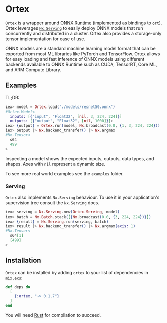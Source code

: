 # Ortex

`Ortex` is a wrapper around [ONNX Runtime](https://onnxruntime.ai/) (implemented as
bindings to [`ort`](https://github.com/pykeio/ort)). Ortex leverages
[`Nx.Serving`](https://hexdocs.pm/nx/Nx.Serving.html) to easily deploy ONNX models
that run concurrently and distributed in a cluster. Ortex also provides a storage-only
tensor implementation for ease of use.

ONNX models are a standard machine learning model format that can be exported from most ML
libraries like PyTorch and TensorFlow. Ortex allows for easy loading and fast inference of
ONNX models using different backends available to ONNX Runtime such as CUDA, TensorRT, Core
ML, and ARM Compute Library.

## Examples

TL;DR:

```elixir
iex> model = Ortex.load("./models/resnet50.onnx")
#Ortex.Model<
  inputs: [{"input", "Float32", [nil, 3, 224, 224]}]
  outputs: [{"output", "Float32", [nil, 1000]}]>
iex> {output} = Ortex.run(model, Nx.broadcast(0.0, {1, 3, 224, 224}))
iex> output |> Nx.backend_transfer() |> Nx.argmax
#Nx.Tensor<
  s64
  499
>
```

Inspecting a model shows the expected inputs, outputs, data types, and shapes. Axes with
`nil` represent a dynamic size.

To see more real world examples see the `examples` folder.

### Serving

`Ortex` also implements `Nx.Serving` behaviour. To use it in your application's
supervision tree consult the `Nx.Serving` docs.

```elixir
iex> serving = Nx.Serving.new(Ortex.Serving, model)
iex> batch = Nx.Batch.stack([{Nx.broadcast(0.0, {3, 224, 224})}])
iex> {result} = Nx.Serving.run(serving, batch)
iex> result |> Nx.backend_transfer() |> Nx.argmax(axis: 1)
#Nx.Tensor<
  s64[1]
  [499]
>
```

## Installation

`Ortex` can be installed by adding `ortex` to your list of dependencies in `mix.exs`:

```elixir
def deps do
  [
    {:ortex, "~> 0.1.7"}
  ]
end
```

You will need [Rust](https://www.rust-lang.org/tools/install) for compilation to succeed.
